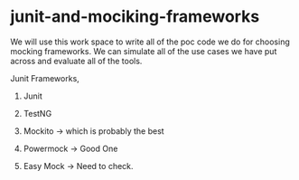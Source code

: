 # junit-and-mociking-frameworks

We will use this work space to write all of the poc code we do for choosing mocking frameworks. 
We can simulate all of the use cases we have put across and evaluate all of the tools.

Junit Frameworks,
1. Junit
2. TestNG

1. Mockito  -> which is probably the best
2. Powermock -> Good One
3. Easy Mock -> Need to check.
